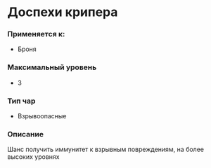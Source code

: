 # Доспехи крипера

### Применяется к:

* Броня

### Максимальный уровень&#x20;

* 3

### Тип чар

* Взрывоопасные

### Описание&#x20;

Шанс получить иммунитет к взрывным повреждениям, на более высоких уровнях
